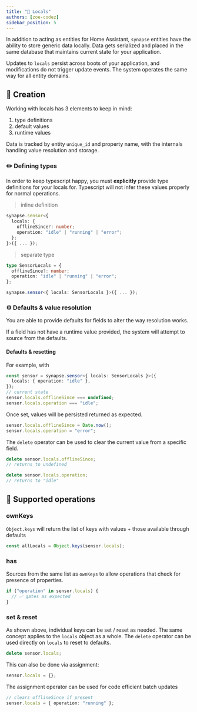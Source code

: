 ```yaml
---
title: "💼 Locals"
authors: [zoe-codez]
sidebar_position: 5
---
```


In addition to acting as entities for Home Assistant, `synapse` entities have the ability to store generic data locally.
Data gets serialized and placed in the same database that maintains current state for your application.

Updates to `locals` persist across boots of your application, and modifications do not trigger update events.
The system operates the same way for all entity domains.

## 🚀 Creation

Working with locals has 3 elements to keep in mind:

1. type definitions
2. default values
3. runtime values

Data is tracked by entity `unique_id` and property name, with the internals handling value resolution and storage.

### ✏️ Defining types

In order to keep typescript happy, you must **explicitly** provide type definitions for your locals for.
Typescript will not infer these values properly for normal operations.

> inline definition

```typescript
synapse.sensor<{
  locals: {
    offlineSince?: number;
    operation: "idle" | "running" | "error";
  };
}>({ ... });
```

> separate type

```typescript
type SensorLocals = {
  offlineSince?: number;
  operation: "idle" | "running" | "error";
};

synapse.sensor<{ locals: SensorLocals }>({ ... });
```

### ⚙️ Defaults & value resolution

You are able to provide defaults for fields to alter the way resolution works.

If a field has not have a runtime value provided, the system will attempt to source from the defaults.

#### Defaults & resetting

For example, with

```typescript
const sensor = synapse.sensor<{ locals: SensorLocals }>({
  locals: { operation: "idle" },
});
// current state
sensor.locals.offlineSince === undefined;
sensor.locals.operation === "idle";
```

Once set, values will be persisted returned as expected.

```typescript
sensor.locals.offlineSince = Date.now();
sensor.locals.operation = "error";
```

The `delete` operator can be used to clear the current value from a specific field.

```typescript
delete sensor.locals.offlineSince;
// returns to undefined

delete sensor.locals.operation;
// returns to "idle"
```

## 🪇 Supported operations

### ownKeys

`Object.keys` will return the list of keys with values + those available through defaults

```typescript
const allLocals = Object.keys(sensor.locals);
```

### has

Sources from the same list as `ownKeys` to allow operations that check for presence of properties.

```typescript
if ("operation" in sensor.locals) {
  // ✅ gates as expected
}
```

### set & reset

As shown above, individual keys can be set / reset as needed. The same concept applies to the `locals` object as a whole.
The `delete` operator can be used directly on `locals` to reset to defaults.

```typescript
delete sensor.locals;
```

This can also be done via assignment:

```typescript
sensor.locals = {};
```

The assignment operator can be used for code efficient batch updates

```typescript
// clears offlineSince if present
sensor.locals = { operation: "running" };
```
